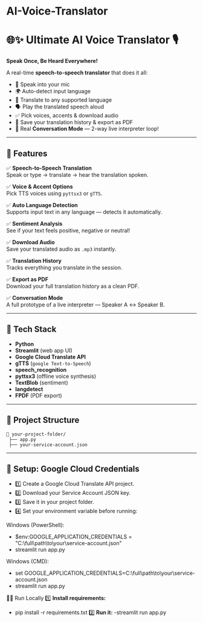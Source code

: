 # AI-Voice-Translator


# 🌐✨ Ultimate AI Voice Translator 🎙️

**Speak Once, Be Heard Everywhere!**

A real-time **speech-to-speech translator** that does it all:
- 🎤 Speak into your mic
- 🌍 Auto-detect input language
- 🔄 Translate to any supported language
- 🗣️ Play the translated speech aloud
- ✅ Pick voices, accents & download audio
- 📝 Save your translation history & export as PDF
- 🤝 Real **Conversation Mode** — 2-way live interpreter loop!

---

## 🚀 Features

✅ **Speech-to-Speech Translation**  
Speak or type → translate → hear the translation spoken.

✅ **Voice & Accent Options**  
Pick TTS voices using `pyttsx3` or `gTTS`.

✅ **Auto Language Detection**  
Supports input text in any language — detects it automatically.

✅ **Sentiment Analysis**  
See if your text feels positive, negative or neutral!

✅ **Download Audio**  
Save your translated audio as `.mp3` instantly.

✅ **Translation History**  
Tracks everything you translate in the session.

✅ **Export as PDF**  
Download your full translation history as a clean PDF.

✅ **Conversation Mode**  
A full prototype of a live interpreter — Speaker A ↔️ Speaker B.

---

## 🧩 Tech Stack

- **Python**
- **Streamlit** (web app UI)
- **Google Cloud Translate API**
- **gTTS** (`google Text-to-Speech`)
- **speech_recognition**
- **pyttsx3** (offline voice synthesis)
- **TextBlob** (sentiment)
- **langdetect**
- **FPDF** (PDF export)

---

## 📂 Project Structure

```plaintext
📁 your-project-folder/
 ├── app.py
 ├── your-service-account.json
```
---

## 🔑 Setup: Google Cloud Credentials
- 1️⃣ Create a Google Cloud Translate API project.
- 2️⃣ Download your Service Account JSON key.
- 3️⃣ Save it in your project folder.
- 4️⃣ Set your environment variable before running:

Windows (PowerShell):
- $env:GOOGLE_APPLICATION_CREDENTIALS = "C:\full\path\to\your\service-account.json"
- streamlit run app.py
  
Windows (CMD):
- set GOOGLE_APPLICATION_CREDENTIALS=C:\full\path\to\your\service-account.json
- streamlit run app.py

🏃‍♀️ Run Locally
1️⃣ **Install requirements:**
- pip install -r requirements.txt
2️⃣ **Run it:**
-streamlit run app.py
